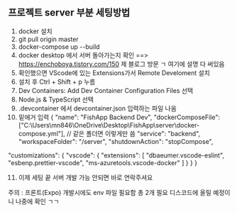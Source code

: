 ## 프로젝트 server 부분 세팅방법 ##
1. docker 설치
2. git pull origin master
3. docker-compose up --build
4. docker desktop 에서 서버 돌아가는지 확인
==> https://enchoboya.tistory.com/150 제 블로그 방문 ㄱ 여기에 설명 다 써있음
5. 확인했으면 VScode에 있는 Extensions가서 Remote Develoment 설치
6. 설치 후 Ctrl + Shift + p 누름
7. Dev Containers: Add Dev Container Configuration Files 선택
8. Node.js & TypeScript 선택
9. .devcontainer 에서 devcontainer.json 입력하는 파일 나옴
10. 밑에거 입력
{
  "name": "FishApp Backend Dev",
  "dockerComposeFile": ["C:\\Users\\mn846\\OneDrive\\Desktop\\FishApp\\server\\docker-compose.yml"],   // 같은 폴더면 이렇게만 씀
  "service": "backend",
  "workspaceFolder": "/server",
  "shutdownAction": "stopCompose",

  "customizations": {
    "vscode": {
      "extensions": [
        "dbaeumer.vscode-eslint",
        "esbenp.prettier-vscode",
        "ms-azuretools.vscode-docker"
      ]
    }
  }
}

11. 이제 세팅 끝 서버 개발 가능 안되면 바로 연락주셔요

주의 : 프론트(Expo) 개발시에도 env 파일 필요함 총 2개 필요 디스코드에 올릴 예정이니 나중에 확인 ㄱㄱ

